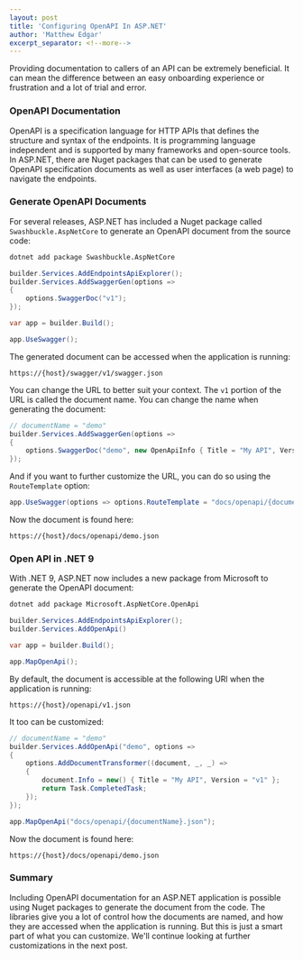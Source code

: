 ```yaml
---
layout: post
title: 'Configuring OpenAPI In ASP.NET'
author: 'Matthew Edgar'
excerpt_separator: <!--more-->
---
```


Providing documentation to callers of an API can be extremely beneficial. It can mean the difference
between an easy onboarding experience or frustration and a lot of trial and error.

<!--more-->

### OpenAPI Documentation

OpenAPI is a specification language for HTTP APIs that defines the structure and syntax of the
endpoints. It is programming language independent and is supported by many frameworks and open-source
tools. In ASP.NET, there are Nuget packages that can be used to generate OpenAPI specification
documents as well as user interfaces (a web page) to navigate the endpoints.

### Generate OpenAPI Documents

For several releases, ASP.NET has included a Nuget package called `Swashbuckle.AspNetCore` to generate
an OpenAPI document from the source code:

```bash
dotnet add package Swashbuckle.AspNetCore
```

```csharp
builder.Services.AddEndpointsApiExplorer();
builder.Services.AddSwaggerGen(options =>
{
    options.SwaggerDoc("v1");
});

var app = builder.Build();

app.UseSwagger();
```

The generated document can be accessed when the application is running:

`https://{host}/swagger/v1/swagger.json`

You can change the URL to better suit your context. The `v1` portion of the URL is called the document
name. You can change the name when generating the document:

```csharp
// documentName = "demo"
builder.Services.AddSwaggerGen(options =>
{
    options.SwaggerDoc("demo", new OpenApiInfo { Title = "My API", Version = "v1" });
});
```

And if you want to further customize the URL, you can do so using the `RouteTemplate` option:

```csharp
app.UseSwagger(options => options.RouteTemplate = "docs/openapi/{documentName}.json");
```

Now the document is found here:

`https://{host}/docs/openapi/demo.json`

### Open API in .NET 9

With .NET 9, ASP.NET now includes a new package from Microsoft to generate the OpenAPI document:

```bash
dotnet add package Microsoft.AspNetCore.OpenApi
```

```csharp
builder.Services.AddEndpointsApiExplorer();
builder.Services.AddOpenApi()

var app = builder.Build();

app.MapOpenApi();
```

By default, the document is accessible at the following URl when the application is running:

`https://{host}/openapi/v1.json`

It too can be customized:

```csharp
// documentName = "demo"
builder.Services.AddOpenApi("demo", options =>
{
    options.AddDocumentTransformer((document, _, _) =>
    {
        document.Info = new() { Title = "My API", Version = "v1" };
        return Task.CompletedTask;
    });
});

app.MapOpenApi("docs/openapi/{documentName}.json");
```

Now the document is found here:

`https://{host}/docs/openapi/demo.json`

### Summary

Including OpenAPI documentation for an ASP.NET application is possible using Nuget packages to
generate the document from the code. The libraries give you a lot of control how the documents
are named, and how they are accessed when the application is running. But this is just a smart part
of what you can customize. We'll continue looking at further customizations in the next post.
